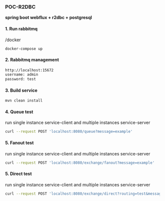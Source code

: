 ### **POC-R2DBC**
**spring boot webflux + r2dbc + postgresql**

#### 1. Run rabbitmq
/docker
```bash
docker-compose up
```

#### 2. Rabbitmq management
```bash
http://localhost:15672
username: admin
password: test
```

#### 3. Build service
```bash
mvn clean install
```

#### 4. Queue test
run single instance service-client and multiple instances service-server
```bash
curl --request POST 'localhost:8080/queue?message=example'
```

#### 5. Fanout test
run single instance service-client and multiple instances service-server
```bash
curl --request POST 'localhost:8080/exchange/fanout?message=example'
```

#### 5. Direct test
run single instance service-client and multiple instances service-server
```bash
curl --request POST 'localhost:8080/exchange/direct?routing=test&message=example'
```